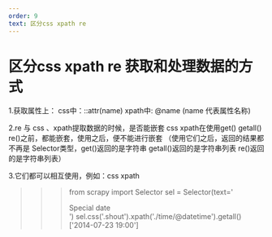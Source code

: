 ```yaml
---
order: 9
text: 区分css xpath re
---
```


# 区分css xpath re 获取和处理数据的方式

1.获取属性上：
css中：::attr(name)
xpath中:  @name
(name 代表属性名称)

2.re 与 css 、xpath提取数据的时候，是否能嵌套
css xpath在使用get() getall() re()之前，都能嵌套，使用之后，便不能进行嵌套
（使用它们之后，返回的结果都不再是 Selector类型，get()返回的是字符串 getall()返回的是字符串列表 re()返回的是字符串列表）

3.它们都可以相互使用，例如：css xpath
>>>from scrapy import Selector
>>>sel = Selector(text='<div class="hero shout"><time datetime="2014-07-23 19:00">Special date</time></div>')
>>>sel.css('.shout').xpath('./time/@datetime').getall()
['2014-07-23 19:00']